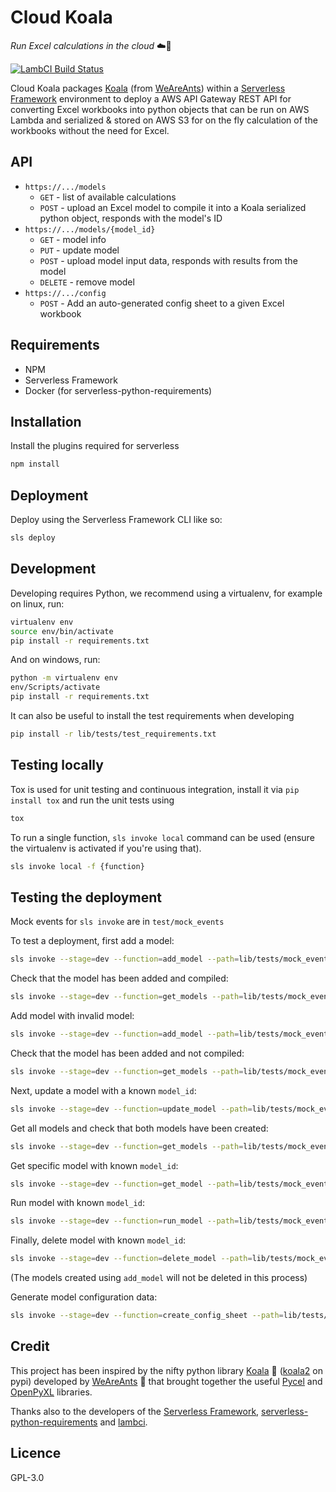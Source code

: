 # Cloud Koala
*Run Excel calculations in the cloud* :cloud::koala:

[![LambCI Build Status](https://lambci-buildresults-x3wvacl759wh.s3-ap-southeast-2.amazonaws.com/gh/Synergetic-Engineering/cloud-koala/branches/master/26821f4cec821f75611edd3567f261a6.svg)](https://lambci-buildresults-x3wvacl759wh.s3-ap-southeast-2.amazonaws.com/gh/Synergetic-Engineering/cloud-koala/branches/master/371624d728e1605ae2aced95a05e3266.html)


Cloud Koala packages [Koala](https://github.com/anthill/koala) (from [WeAreAnts](http://weareants.fr/)) within a [Serverless Framework](http://www.serverless.com) environment to deploy a AWS API Gateway REST API for converting Excel workbooks into python objects that can be run on AWS Lambda and serialized & stored on AWS S3 for on the fly calculation of the workbooks without the need for Excel.

## API

* `https://.../models`
    * `GET` - list of available calculations
    * `POST` - upload an Excel model to compile it into a Koala serialized python object, responds with the model's ID
* `https://.../models/{model_id}`
    * `GET` - model info
    * `PUT` - update model
    * `POST` - upload model input data, responds with results from the model
    * `DELETE` - remove model
* `https://.../config`
    * `POST` - Add an auto-generated config sheet to a given Excel workbook

## Requirements

* NPM
* Serverless Framework
* Docker (for serverless-python-requirements)

## Installation

Install the plugins required for serverless

```bash
npm install
```

## Deployment

Deploy using the Serverless Framework CLI like so:

```bash
sls deploy
```

## Development

Developing requires Python, we recommend using a virtualenv, for example on linux, run:

```bash
virtualenv env
source env/bin/activate
pip install -r requirements.txt
```

And on windows, run:

```bash
python -m virtualenv env
env/Scripts/activate
pip install -r requirements.txt
```

It can also be useful to install the test requirements when developing

```bash
pip install -r lib/tests/test_requirements.txt
```

## Testing locally

Tox is used for unit testing and continuous integration, install it via `pip install tox` and run the unit tests using

```bash
tox
```

To run a single function, `sls invoke local` command can be used (ensure the virtualenv is activated if you're using that).

```bash
sls invoke local -f {function}
```

## Testing the deployment

Mock events for `sls invoke` are in `test/mock_events`

To test a deployment, first add a model:
```bash
sls invoke --stage=dev --function=add_model --path=lib/tests/mock_events/add_model.1.json
```

Check that the model has been added and compiled:
```bash
sls invoke --stage=dev --function=get_models --path=lib/tests/mock_events/get_models.3.json
```

Add model with invalid model:
```bash
sls invoke --stage=dev --function=add_model --path=lib/tests/mock_events/add_model.1a.json
```

Check that the model has been added and not compiled:
```bash
sls invoke --stage=dev --function=get_models --path=lib/tests/mock_events/get_models.3.json
```

Next, update a model with a known `model_id`:
```bash
sls invoke --stage=dev --function=update_model --path=lib/tests/mock_events/update_model.2.json
```

Get all models and check that both models have been created:
```bash
sls invoke --stage=dev --function=get_models --path=lib/tests/mock_events/get_models.3.json
```

Get specific model with known `model_id`:
```bash
sls invoke --stage=dev --function=get_model --path=lib/tests/mock_events/get_model.4.json
```

Run model with known `model_id`:
```bash
sls invoke --stage=dev --function=run_model --path=lib/tests/mock_events/run_model.5.json
```

Finally, delete model with known `model_id`:
```bash
sls invoke --stage=dev --function=delete_model --path=lib/tests/mock_events/delete_model.6.json
```

(The models created using `add_model` will not be deleted in this process)

Generate model configuration data:
```bash
sls invoke --stage=dev --function=create_config_sheet --path=lib/tests/mock_events/create_config_sheet.7.json
```


## Credit

This project has been inspired by the nifty python library [Koala](https://github.com/anthill/koala) :koala: ([koala2](https://pypi.python.org/pypi/koala2) on pypi) developed by [WeAreAnts](http://weareants.fr/) :ant: that brought together the useful [Pycel](https://github.com/dgorissen/pycel) and [OpenPyXL](http://openpyxl.readthedocs.io/en/default/) libraries.

Thanks also to the developers of the [Serverless Framework](http://www.serverless.com), [serverless-python-requirements](https://github.com/UnitedIncome/serverless-python-requirements) and [lambci](https://github.com/lambci/lambci).

## Licence

GPL-3.0

